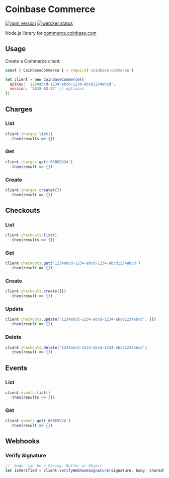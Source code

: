 # Coinbase Commerce

[![npm version](https://badge.fury.io/js/coinbase-commerce.svg)](https://badge.fury.io/js/coinbase-commerce)
[![wercker status](https://app.wercker.com/status/994eb933a3d4130e70dd47eed4788568/s/master "wercker status")](https://app.wercker.com/project/byKey/994eb933a3d4130e70dd47eed4788568)

Node.js library for [commerce.coinbase.com](https://commerce.coinbase.com)

## Usage

Create a Commerce client:

```javascript
const { CoinbaseCommerce } = require('coinbase-commerce')

let client = new CoinbaseCommerce({
  apiKey: '1234abcd-1234-abcd-1234-abcd1234abcd',
  version: '2018-03-22' // optional
})
```

## Charges

### List

```javascript
client.charges.list()
  .then(results => {})
```

### Get

```javascript
client.charges.get('66BEOV2A')
  .then(result => {})
```

### Create

```javascript
client.charges.create({})
  .then(result => {})
```

## Checkouts

### List

```javascript
client.checkouts.list()
  .then(results => {})
```

### Get

```javascript
client.checkouts.get('1234abcd-1234-abcd-1234-abcd1234abcd')
  .then(result => {})
```

### Create

```javascript
client.checkouts.create({})
  .then(result => {})
```

### Update

```javascript
client.checkouts.update('1234abcd-1234-abcd-1234-abcd1234abcd', {})
  .then(result => {})
```

### Delete

```javascript
client.checkouts.delete('1234abcd-1234-abcd-1234-abcd1234abcd')
  .then(result => {})
```

## Events

### List

```javascript
client.events.list()
  .then(results => {})
```

### Get

```javascript
client.events.get('66BEOV2A')
  .then(result => {})
```

## Webhooks

### Verify Signature

```javascript
// `body` can be a String, Buffer or Object
let isVerified = client.verifyWebhookSignature(signature, body, sharedSecret)
```
